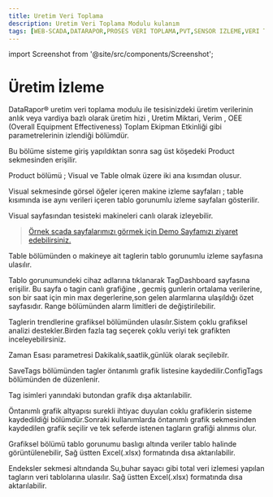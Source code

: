 ```yaml
---
title: Uretim Veri Toplama
description: Uretim Veri Toplama Modulu kulanım 
tags: [WEB-SCADA,DATARAPOR,PROSES VERI TOPLAMA,PVT,SENSOR IZLEME,VERI TOPLAMA,SICAKLIK TAKIP,SAYAC IZLEME,FABRIKA IZLEME,SCADA KURULUM,WEB SCADA NASIL KURULUR,WEB SCADA NEDIR,TESIS IZLEME]
---
```


import Screenshot from '@site/src/components/Screenshot';

# Üretim İzleme

DataRapor® uretim veri toplama modulu ile tesisinizdeki üretim verilerinin anlık veya vardiya bazlı olarak üretim hizi , Uretim Miktari, Verim ,
OEE (Overall Equipment Effectiveness)  Toplam Ekipman Etkinliği gibi parametrelerinin  izlendiği bölümdür.

Bu bölüme sisteme giriş yapıldıktan sonra sag üst köşedeki Product sekmesinden erişilir.


Product bölümü ; Visual ve Table olmak üzere iki ana kısımdan olusur.


 
Visual sekmesinde görsel öğeler içeren makine izleme sayfaları  ; table kısımında ise aynı verileri içeren tablo gorunumlu izleme sayfaları gösterilir.

<Screenshot url='/img/uvt1.png' />

Visual sayfasından tesisteki makineleri canlı olarak izleyebilir.



> [Örnek scada sayfalarımızı görmek için Demo Sayfamızı ziyaret edebilirsiniz.](https://demo.datarapor.com)



Table bölümünden o makineye ait taglerin tablo gorunumlu izleme sayfasına ulasılır.


<Screenshot url='/img/uvt2.png' />


Tablo gorunumundeki cihaz adlarına tıklanarak TagDashboard sayfasına erişilir.
Bu sayfa o tagin canlı grafiğine , gecmiş gunlerin ortalama verilerine, son bir saat için min max degerlerine,son gelen alarmlarına ulaşıldığı özet sayfasıdır.
Range bölümünden alarm limitleri de değiştirilebilir.

<Screenshot url='/img/Pvt7.png' />


Taglerin trendlerine grafiksel bölümünden ulasılır.Sistem çoklu grafiksel analizi destekler.Birden fazla tag seçerek çoklu veriyi tek grafikten inceleyebilirsiniz.


Zaman Esası parametresi Dakikalık,saatlik,günlük olarak seçilebilr.


SaveTags bölümünden tagler öntanımlı grafik listesine kaydedilir.ConfigTags bölümünden de düzenlenir. 

<Screenshot url='/img/Pvt20.png' />
<Screenshot url='/img/Pvt21.png' />

Tag isimleri yanındaki butondan grafik dışa aktarılabilir.

Öntanımlı grafik altyapısı surekli ihtiyac duyulan coklu grafiklerin sisteme kaydedildiği bölümdür.Sonraki kullanımlarda öntanımlı grafik sekmesinden kaydedilen grafik seçilir ve tek seferde istenen tagların grafiği alınmıs olur.




<Screenshot url='/img/Pvt4.png' />


Grafiksel bölümü tablo gorunumu baslıgı altında veriler tablo halinde görüntülenebilir, Sağ üstten Excel(.xlsx) formatında dısa aktarılabilir. 

<Screenshot url='/img/Pvt5.png' />


Endeksler sekmesi altındanda Su,buhar sayacı gibi total veri izlemesi yapılan tagların veri tablolarına ulasılır.
Sağ üstten Excel(.xlsx) formatında dısa aktarılabilir.

<Screenshot url='/img/Pvt22.png' />
 
 


